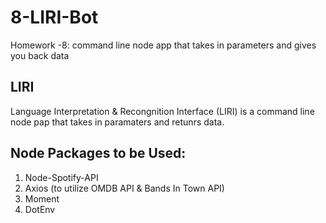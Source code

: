 # 8-LIRI-Bot
Homework -8: command line node app that takes in parameters and gives you back data

## LIRI
Language Interpretation & Recongnition Interface (LIRI) is a command line node pap that takes in paramaters and retunrs data.

## Node Packages to be Used:
1. Node-Spotify-API
2. Axios (to utilize OMDB API & Bands In Town API)
3. Moment
4. DotEnv


